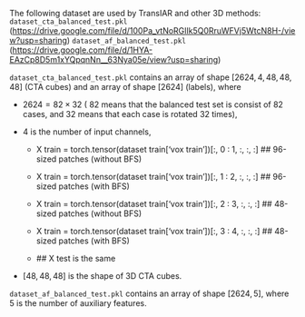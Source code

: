 The following dataset are used by TransIAR and other 3D methods:
`dataset_cta_balanced_test.pkl` (https://drive.google.com/file/d/100Pa_vtNoRGIlk5Q0RruWFVj5WtcN8H-/view?usp=sharing)
`dataset_af_balanced_test.pkl` (https://drive.google.com/file/d/1HYA-EAzCp8D5m1xYQpqnNn__63Nya05e/view?usp=sharing)



`dataset_cta_balanced_test.pkl` contains an array of shape $[2624, 4, 48, 48, 48]$ (CTA cubes) and an array of shape $[2624]$ (labels), where 

- $2624 = 82 \times 32$ ( $82$ means that the balanced test set is consist of 82 cases, and $32$ means that each case is rotated 32 times),


- $4$ is the number of input channels,

  - X train = torch.tensor(dataset train[‘vox train’])[:, 0 : 1, :, :, :] ## 96-sized patches (without BFS) 

  - X train = torch.tensor(dataset train[‘vox train’])[:, 1 : 2, :, :, :] ## 96-sized patches (with BFS)

  - X train = torch.tensor(dataset train[‘vox train’])[:, 2 : 3, :, :, :] ## 48-sized patches (without BFS) 

  - X train = torch.tensor(dataset train[‘vox train’])[:, 3 : 4, :, :, :] ## 48-sized patches (with BFS)

  - \## X test is the same

- $[48,48,48]$ is the shape of 3D CTA cubes.


`dataset_af_balanced_test.pkl` contains an array of shape $[2624, 5]$, where $5$ is the number of auxiliary features.

